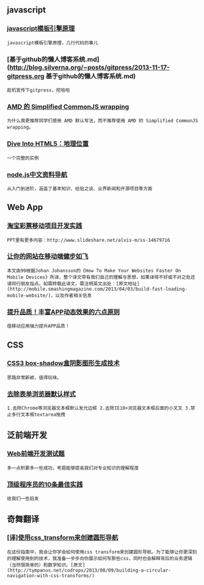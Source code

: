 
## javascript

### [javascript模板引擎原理](http://barretlee.com/principle-of-javascript-template/)

    javascript模板引擎原理，几行代码的事儿

### [基于github的懒人博客系统.md](http://blog.silverna.org/~posts/gitpress/2013-11-17-gitpress.org 基于github的懒人博客系统.md)

    趁机宣传下gitpress，挖哈哈

### [AMD 的 Simplified CommonJS wrapping](https://www.imququ.com/post/amd-simplified-commonjs-wrapping.html)

    为什么我更推荐同学们使用 AMD 默认写法，而不推荐使用 AMD 的 Simplified CommonJS wrapping。

### [Dive Into HTML5：地理位置](http://www.devbean.net/2011/06/dive-into-html5-geo-2/)

    一个完整的实例

### [node.js中文资料导航](https://github.com/youyudehexie/node123)

    从入门到进阶，涵盖了基本知识、经验之谈、业界新闻和开源项目等方面

## Web App

### [淘宝彩票移动项目开发实践](http://ued.taobao.org/blog/?p=143)

    PPT里有更多内容：http://www.slideshare.net/alvis-m/ss-14679716

### [让你的网站在移动端健步如飞](http://www.w3cplus.com/performance/build-fast-loading-mobile-website.html)

    本文由99根据Johan Johansson的《How To Make Your Websites Faster On Mobile Devices》所译，整个译文带有我们自己的理解与思想，如果译得不好或不对之处还请同行朋友指点。如需转载此译文，需注明英文出处：[原文地址](http://mobile.smashingmagazine.com/2013/04/03/build-fast-loading-mobile-website/)，以及作者相关信息

### [提升品质！丰富APP动态效果的六点原则](http://www.uisdc.com/app-animation)

    借移动应用强力提升APP品质！

## CSS

### [CSS3 box-shadow盒阴影图形生成技术](http://www.zhangxinxu.com/wordpress/2013/11/css-css3-box-shadow-%E7%9B%92%E9%98%B4%E5%BD%B1-%E5%9B%BE%E5%BD%A2%E7%94%9F%E6%88%90%E6%8A%80%E6%9C%AF)

    思路非常新颖，值得玩味。

### [去除表单浏览器默认样式](http://beyondweb.cn/article_detail.php?id=345)

    1.去除Chrome等浏览器文本框默认发光边框 2.去除IE10+浏览器文本框后面的小叉叉 3.禁止多行文本框textarea拖拽

## 泛前端开发

### [Web前端开发测试题](http://www.w3cplus.com/css/front-end-web-development-quiz.html)

    多一点积累多一些成功，考题能够提高我们对专业知识的理解程度

### [顶级程序员的10条最佳实践](http://www.36kr.com/p/207585.html)

    给我们一些启发

## 奇舞翻译

### [[译]使用css_transform来创建圆形导航](http://reygreen1.gitpress.org/~posts/2013-11-20_翻译_使用css_transform来创建圆形导航.md)

    在这份指南中，我会让你学会如何使用css transform来创建圆形导航。为了能够让你更深刻的理解使用到的技术，我准备一步步向你展示如何写那些css，同时也会解释背后的业务逻辑（当然很简单的）和数学知识。[原文](http://tympanus.net/codrops/2013/08/09/building-a-circular-navigation-with-css-transforms/)

